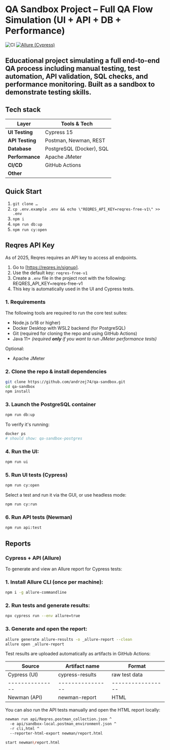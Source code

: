 # QA Sandbox Project – Full QA Flow Simulation (UI + API + DB + Performance)

![CI](https://github.com/andrzej74/qa-sandbox/actions/workflows/ci.yml/badge.svg)
[![Allure (Cypress)](https://img.shields.io/badge/Allure-Cypress-green)](https://github.com/andrzej74/qa-sandbox/actions)

## Educational project simulating a full end-to-end QA process including **manual testing**, **test automation**, **API validation**, **SQL checks**, and **performance monitoring**. Built as a sandbox to demonstrate testing skills.

## Tech stack

| Layer           | Tools & Tech                               |
|-----------------|--------------------------------------------|
| **UI Testing**  | Cypress 15                                 |
| **API Testing** | Postman, Newman, REST                      |
| **Database**    | PostgreSQL (Docker), SQL                   |
| **Performance** | Apache JMeter                              |
| **CI/CD**       | GitHub Actions                             |
| **Other**       |                                            |


## Quick Start

1. `git clone …`
2. `cp .env.example .env && echo \"REQRES_API_KEY=reqres-free-v1\" >> .env`
3. `npm i`
4. `npm run db:up`
5. `npm run cy:open`

## Reqres API Key

As of 2025, Reqres requires an API key to access all endpoints.

1. Go to [https://reqres.in/signup].
2. Use the default key: `reqres-free-v1`
3. Create a `.env` file in the project root with the following:
REQRES_API_KEY=reqres-free-v1
4. This key is automatically used in the UI and Cypress tests.

### 1. Requirements

The following tools are required to run the core test suites:

- Node.js (v18 or higher)
- Docker Desktop with WSL2 backend (for PostgreSQL)
- Git (required for cloning the repo and using GitHub Actions)
- Java 11+ _(required **only** if you want to run JMeter performance tests)_

Optional:

- Apache JMeter 

### 2. Clone the repo & install dependencies

```bash
git clone https://github.com/andrzej74/qa-sandbox.git
cd qa-sandbox
npm install
```

### 3. Launch the PostgreSQL container

```bash
npm run db:up
```
To verify it's running:
```bash
docker ps
# should show: qa-sandbox-postgres
```

### 4. Run the UI:
```bash
npm run ui
```

### 5. Run UI tests (Cypress)
```bash
npm run cy:open
```
Select a test and run it via the GUI, or use headless mode:
```bash
npm run cy:run
```

### 6. Run API tests (Newman)
```bash
npm run api:test
``` 
## Reports

### Cypress + API (Allure)

To generate and view an Allure report for Cypress tests:
### 1. Install Allure CLI (once per machine):
```bash
npm i -g allure-commandline
```
### 2. Run tests and generate results:
```bash
npx cypress run --env allure=true
```
### 3. Generate and open the report:
```bash
allure generate allure-results -o _allure-report --clean
allure open _allure-report
```

Test results are uploaded automatically as artifacts in GitHub Actions:

|Source         |Artifact name   | Format          |
|---------------|----------------|-----------------|
|Cypress (UI)	|cypress-results | raw test data   |
|---------------|----------------|-----------------|
|Newman (API)	|newman-report	 | HTML            |

You can also run the API tests manually and open the HTML report locally:

```bash
newman run api/Reqres.postman_collection.json ^
  -e api/sandbox-local.postman_environment.json ^
  -r cli,html ^
  --reporter-html-export newman/report.html

start newman\report.html
```